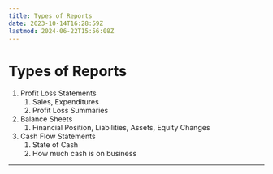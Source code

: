 ```yaml
---
title: Types of Reports
date: 2023-10-14T16:28:59Z
lastmod: 2024-06-22T15:56:08Z
---
```


# Types of Reports

1. Profit Loss Statements
   1. Sales, Expenditures
   2. Profit Loss Summaries
2. Balance Sheets
   1. Financial Position, Liabilities, Assets, Equity Changes
3. Cash Flow Statements
   1. State of Cash
   2. How much cash is on business

---
